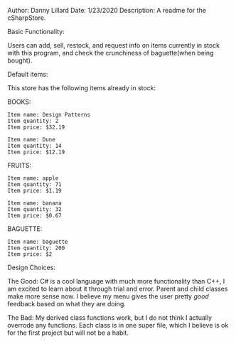 Author: Danny Lillard
Date: 1/23/2020
Description: A readme for the cSharpStore.

Basic Functionality:

  Users can add, sell, restock, and request info on items currently in stock with this program, and check the crunchiness of baguette(when 
  being bought).
  
Default items:

  This store has the following items already in stock:
  
   BOOKS:
   
    Item name: Design Patterns
    Item quantity: 2
    Item price: $32.19
    
    Item name: Dune
    Item quantity: 14
    Item price: $12.19
   FRUITS:
   
    Item name: apple
    Item quantity: 71
    Item price: $1.19

    Item name: banana
    Item quantity: 32
    Item price: $0.67
    
   BAGUETTE:
   
    Item name: baguette
    Item quantity: 200
    Item price: $2
    
 Design Choices:
 
  The Good:
    C# is a cool language with much more functionality than C++, I am excited to learn about it through trial and error.
    Parent and child classes make more sense now.
    I believe my menu gives the user pretty *good* feedback based on what they are doing.
    
  The Bad:
    My derived class functions work, but I do not think I actually overrode any functions.
    Each class is in one super file, which I believe is ok for the first project but will not be a habit.
